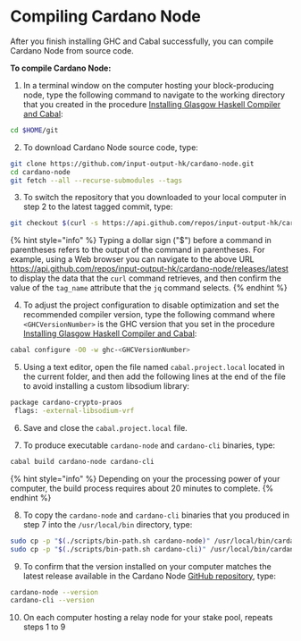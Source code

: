 # Compiling Cardano Node

After you finish installing GHC and Cabal successfully, you can compile Cardano Node from source code.

**To compile Cardano Node:**

1. In a terminal window on the computer hosting your block-producing node, type the following command to navigate to the working directory that you created in the procedure [Installing Glasgow Haskell Compiler and Cabal](./installing-ghc-and-cabal.md):
```bash
cd $HOME/git
```

2. To download Cardano Node source code, type:
```bash
git clone https://github.com/input-output-hk/cardano-node.git
cd cardano-node
git fetch --all --recurse-submodules --tags
```

<!-- Reference:
https://stackoverflow.com/questions/67748740/what-is-the-difference-between-git-clone-git-fetch-and-git-pull -->

3. To switch the repository that you downloaded to your local computer in step 2 to the latest tagged commit, type:
```bash
git checkout $(curl -s https://api.github.com/repos/input-output-hk/cardano-node/releases/latest | jq -r .tag_name)
```
{% hint style="info" %}
Typing a dollar sign ("$") before a command in parentheses refers to the output of the command in parentheses. For example, using a Web browser you can navigate to the above URL https://api.github.com/repos/input-output-hk/cardano-node/releases/latest to display the data that the `curl` command retrieves, and then confirm the value of the `tag_name` attribute that the `jq` command selects.
{% endhint %}

<!-- References:
https://www.w3docs.com/learn-git/git-checkout.html
https://askubuntu.com/questions/833833/what-does-command-do#:~:text=Command%20substitution%20occurs%20when%20a%20command%20is%20enclosed,of%20the%20command%2C%20with%20any%20trailing%20newlines%20deleted. -->

4. To adjust the project configuration to disable optimization and set the recommended compiler version, type the following command where `<GHCVersionNumber>` is the GHC version that you set in the procedure [Installing Glasgow Haskell Compiler and Cabal](./installing-ghc-and-cabal.md):
```bash
cabal configure -O0 -w ghc-<GHCVersionNumber>
```
<!-- Reference:
https://cabal.readthedocs.io/en/3.4/cabal-project.html#package-configuration-options -->

5. Using a text editor, open the file named `cabal.project.local` located in the current folder, and then add the following lines at the end of the file to avoid installing a custom libsodium library:
```bash
package cardano-crypto-praos
 flags: -external-libsodium-vrf
```

<!-- Reference:
https://iohk.zendesk.com/hc/en-us/articles/900001951646-Building-a-node-from-source -->

6. Save and close the `cabal.project.local` file.

<!-- The following command is not needed because the procedure manually copies cardano-cli and cardano-node into the necessary /bin folder:
sed -i $HOME/.cabal/config -e "s/overwrite-policy:/overwrite-policy: always/g"

Reference:
https://github.com/input-output-hk/cardano-tutorials/blob/master/node-setup/000_install.md

The following command is not needed because if the build fails for any reason, you can delete the cardano-node folder and repeat the procedure to compile from step 2:

rm -rf $HOME/git/cardano-node/dist-newstyle/build/x86_64-linux/ghc-8.10.4
-->

7. To produce executable `cardano-node` and `cardano-cli` binaries, type:
```bash
cabal build cardano-node cardano-cli
```
{% hint style="info" %}
Depending on your the processing power of your computer, the build process requires about 20 minutes to complete.
{% endhint %}

8. To copy the `cardano-node` and `cardano-cli` binaries that you produced in step 7 into the `/usr/local/bin` directory, type:
```bash
sudo cp -p "$(./scripts/bin-path.sh cardano-node)" /usr/local/bin/cardano-node
sudo cp -p "$(./scripts/bin-path.sh cardano-cli)" /usr/local/bin/cardano-cli
```

9. To confirm that the version installed on your computer matches the latest release available in the Cardano Node [GitHub repository](https://github.com/input-output-hk/cardano-node), type:
```bash
cardano-node --version
cardano-cli --version
```

10. On each computer hosting a relay node for your stake pool, repeats steps 1 to 9

<!-- Reference:
https://iohk.zendesk.com/hc/en-us/articles/900001951646-Building-a-node-from-source -->